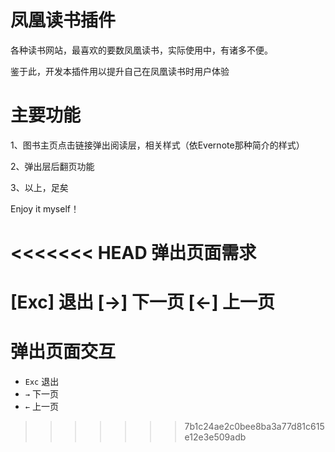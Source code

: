 凤凰读书插件
==============

各种读书网站，最喜欢的要数凤凰读书，实际使用中，有诸多不便。

鉴于此，开发本插件用以提升自己在凤凰读书时用户体验


主要功能
====
1、图书主页点击链接弹出阅读层，相关样式（依Evernote那种简介的样式）

2、弹出层后翻页功能

3、以上，足矣

Enjoy it myself！

<<<<<<< HEAD
弹出页面需求
====
[Exc] 退出
[→] 下一页
[←] 上一页
=======
弹出页面交互
====

- `Exc` 退出
- `→` 下一页
- `←` 上一页
>>>>>>> 7b1c24ae2c0bee8ba3a77d81c615e12e3e509adb
